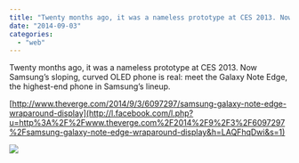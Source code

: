 ```yaml
---
title: "Twenty months ago, it was a nameless prototype at CES 2013. Now Samsung&#x2019;s slopin..."
date: "2014-09-03"
categories: 
  - "web"
---
```


Twenty months ago, it was a nameless prototype at CES 2013. Now Samsung’s sloping, curved OLED phone is real: meet the Galaxy Note Edge, the highest-end phone in Samsung’s lineup.  
  
[http://www.theverge.com/2014/9/3/6097297/samsung-galaxy-note-edge-wraparound-display](http://l.facebook.com/l.php?u=http%3A%2F%2Fwww.theverge.com%2F2014%2F9%2F3%2F6097297%2Fsamsung-galaxy-note-edge-wraparound-display&h=LAQFhqDwi&s=1)  
  
[![](https://scontent-a.xx.fbcdn.net/hphotos-xaf1/v/t1.0-9/q92/s130x130/10592965_832573183433127_4814058474687796120_n.jpg?oh=313c89c34bae86c9c110a4f3c8df00e0&oe=54C3EBC9)](http://www.facebook.com/iCosmoGeek/photos/a.634427076581073.1073741826.132336730123446/832573183433127/?type=1&relevant_count=1)
